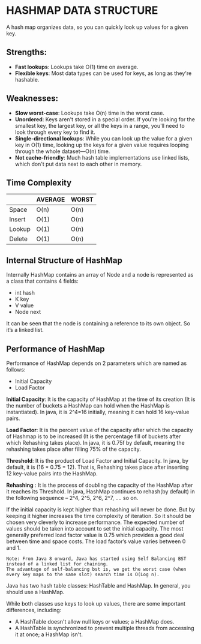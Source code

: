 

# HASHMAP DATA STRUCTURE

A hash map organizes data, so you can quickly look up values for a given key.

## Strengths:
- **Fast lookups**: Lookups take O(1) time on average.
- **Flexible keys**: Most data types can be used for keys, as long as they're hashable.

## Weaknesses:
- **Slow worst-case**: Lookups take O(n) time in the worst case.
- **Unordered**: Keys aren't stored in a special order. If you're looking for the smallest key, the largest key, or all the keys in a range, you'll need to look through every key to find it.
- **Single-directional lookups**: While you can look up the value for a given key in O(1) time, looking up the keys for a given value requires looping through the whole dataset—O(n) time.
- **Not cache-friendly**: Much hash table implementations use linked lists, which don't put data next to each other in memory.

## Time Complexity
|        | AVERAGE | WORST |
|--------|---------|-------|
| Space  | O(n)    | O(n)  |
| Insert | O(1)    | O(n)  |
| Lookup | O(1)    | O(n)  |
| Delete | O(1)    | O(n)  |

## Internal Structure of HashMap
Internally HashMap contains an array of Node and a node is represented as a class that contains 4 fields:
- int hash
- K key
- V value
- Node next

It can be seen that the node is containing a reference to its own object. So it’s a linked list.

## Performance of HashMap
Performance of HashMap depends on 2 parameters which are named as follows:
- Initial Capacity
- Load Factor


**Initial Capacity**: It is the capacity of HashMap at the time of its creation (It is the number of buckets a HashMap can hold when the HashMap is instantiated). In java, it is 2^4=16 initially, meaning it can hold 16 key-value pairs.

**Load Factor**: It is the percent value of the capacity after which the capacity of Hashmap is to be increased (It is the percentage fill of buckets after which Rehashing takes place). In java, it is 0.75f by default, meaning the rehashing takes place after filling 75% of the capacity.

**Threshold**: It is the product of Load Factor and Initial Capacity. In java, by default, it is (16 * 0.75 = 12). That is, Rehashing takes place after inserting 12 key-value pairs into the HashMap.

**Rehashing** : It is the process of doubling the capacity of the HashMap after it reaches its Threshold. In java, HashMap continues to rehash(by default) in the following sequence – 2^4, 2^5, 2^6, 2^7, …. so on.

If the initial capacity is kept higher than rehashing will never be done. But by keeping it higher increases the time complexity of iteration. So it should be chosen very cleverly to increase performance. The expected number of values should be taken into account to set the initial capacity. The most generally preferred load factor value is 0.75 which provides a good deal between time and space costs. The load factor’s value varies between 0 and 1.

```
Note: From Java 8 onward, Java has started using Self Balancing BST instead of a linked list for chaining. 
The advantage of self-balancing bst is, we get the worst case (when every key maps to the same slot) search time is O(Log n). 
```

Java has two hash table classes: HashTable and HashMap. In general, you should use a HashMap.

While both classes use keys to look up values, there are some important differences, including:

- A HashTable doesn't allow null keys or values; a HashMap does.
- A HashTable is synchronized to prevent multiple threads from accessing it at once; a HashMap isn't.

